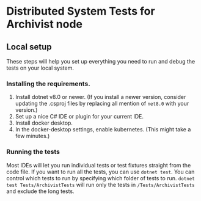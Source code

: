 # Distributed System Tests for Archivist node

## Local setup
These steps will help you set up everything you need to run and debug the tests on your local system.

### Installing the requirements.
1. Install dotnet v8.0 or newer. (If you install a newer version, consider updating the .csproj files by replacing all mention of `net8.0` with your version.)
1. Set up a nice C# IDE or plugin for your current IDE.
1. Install docker desktop.
1. In the docker-desktop settings, enable kubernetes. (This might take a few minutes.)

### Running the tests
Most IDEs will let you run individual tests or test fixtures straight from the code file. If you want to run all the tests, you can use `dotnet test`. You can control which tests to run by specifying which folder of tests to run. `dotnet test Tests/ArchivistTests` will run only the tests in `/Tests/ArchivistTests` and exclude the long tests.
